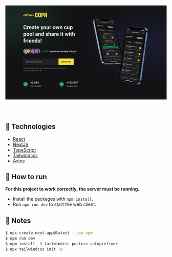 <h1 align="center">
    <img alt="CupPoll2022" title="#copa" src="../.github/Web.png" width="700px" />
</h1>

<br>

## :rocket: Technologies

- [React](https://pt-br.reactjs.org/)
- [NextJS](https://nextjs.org/)
- [TypeScript](https://www.typescriptlang.org/)
- [Tailwindcss](https://tailwindcss.com/)
- [Axios](https://github.com/axios/axios)

## 🚀 How to run

**For this project to work correctly, the server must be running.**

- Install the packages with `npm install`.
- Run `npm run dev` to start the web client.

## 📝 Notes

```bash
$ npx create-next-app@latest --use-npm
$ npm run dev
$ npm install -D tailwindcss postcss autoprefixer
$ npx tailwindcss init -p
```
